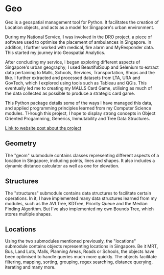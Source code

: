# Geo

Geo is a geospatial management tool for Python. It facilitates the creation of Location objects, and acts as a model for Singapore's urban environment.

During my National Service, I was involved in the DRO project, a piece of software used to optimise the placement of ambulances in Singapore. In addition, I further worked with medical, fire alarm and MyResponder data. This started my journey into Geospatial Analytics.

After concluding my service, I began exploring different aspects of Singapore's urban geography; I used BeautifulSoup and Selenium to extract data pertaining to Malls, Schools, Services, Transportation, Shops and the like. I further extracted and processed datasets from LTA, URA and GovTech, which I explored using tools such as Tableau and QGis. This eventually led me to creating my MALLS Card Game, utilising as much of the data collected as possible to produce a strategic card game.

This Python package details some of the ways I have managed this data, and applied programming principles learned from my Computer Science modules. THrough this project, I hope to display strong concepts in Object Oriented Progamming, Generics, Immutability and Tree Data Structures.

[Link to website post about the project](https://www.izzhafeez.com/#/works/projects/geospatial-management)

## Geometry

The "geom" submodule contains classes representing different aspects of a location in Singapore, including points, lines and shapes. It also includes a dynamic distance calculator as well as one for elevation.

## Structures

The "structures" submodule contains data structures to facilitate certain operations. In it, I have implemented many data structures learned from my modules, such as the AVLTree, KDTree, Priority Queue and the Median Finding Algorithm. But I've also implemented my own Bounds Tree, which stores multiple shapes.

## Locations

Using the two submodules mentioned previously, the "locations" submodule contains objects representing locations in Singapore. Be it MRT, Bus, Land Lots, Malls, Planning Areas, Roads or Schools, the objects have been optimised to handle queries much more quickly. The objects facilitate filtering, mapping, sorting, grouping, regex searching, distance querying, iterating and many more.

